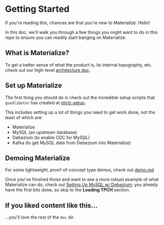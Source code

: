 # Getting Started

If you're reading this, chances are that you're new to Materialize. Hello!

In this doc, we'll walk you through a few things you might want to do in this repo to ensure you can readily start banging on Materialize.

## What is Materialize?

To get a better sense of what the product is, its internal topography, etc. check out our high-level [architecture doc](architecture.md).

## Set up Materialize

The first thing you should do is check out the incredible setup scripts that `quodlibetor` has created at [mtrlz-setup](https://github.com/MaterializeInc/mtrlz-setup).

This includes setting up a lot of things you need to get work done, not the least of which are:

- Materialize
- MySQL (an upstream database)
- Debezium (to enable CDC for MySQL)
- Kafka (to get MySQL data from Debezium into Materialize)

## Demoing Materialize

For some lightweight, proof-of-concept type demos, check out [demo.md](demo.md)

Once you've finished those and want to see a more robust example of what Materialize can do, check out [Setting Up MySQL w/ Debezium](setup-mysql-debezium.md); you already have the first bits done, so skip to the **Loading TPCH** section.

## If you liked content like this...

...you'll love the rest of the `doc` dir.
